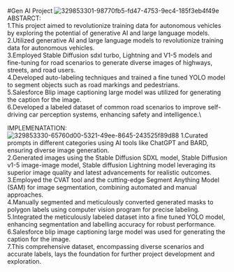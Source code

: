 #Gen AI Project
![329853301-98770fb5-fd47-4753-9ec4-185f3eb4f49e](https://github.com/user-attachments/assets/eee1a140-1623-4cc6-aabc-737b1f5332c9)
ABSTARCT:\
1.This project aimed to revolutionize training data for autonomous vehicles by exploring the potential of generative AI and large language models.\
2.Utilized generative AI and large language models to revolutionize training data for autonomous vehicles.\
3.Employed Stable Diffusion sdxl turbo, Lightning and V1-5 models and fine-tuning for road scenarios to generate diverse images of highways, streets, and road users.\
4.Developed auto-labeling techniques and trained a fine tuned YOLO model to segment objects such as road markings and pedestrians.\
5.Salesforce Blip image captioning large model was utilized for generating the caption for the image.\
6.Developed a labeled dataset of common road scenarios to improve self-driving car perception systems, enhancing safety and intelligence.\

IMPLEMENATATION:
![329853330-65760d00-5321-49ee-8645-243525f89d88](https://github.com/user-attachments/assets/2f1732c7-d76c-462d-a501-3c0e13545b15)
1.Curated prompts in different categories using AI tools like ChatGPT and BARD, ensuring diverse image generation.\
2.Generated images using the Stable Diffusion SDXL model, Stable Diffusion v1-5 image-image model, Stable diffusion Lightning model leveraging its superior image quality and latest advancements for realistic outcomes.\
3.Employed the CVAT tool and the cutting-edge Segment Anything Model (SAM) for image segmentation, combining automated and manual approaches.\
4.Manually segmented and meticulously converted generated masks to polygon labels using computer vision program for precise labeling.\
5.Integrated the meticulously labeled dataset into a fine tuned YOLO model, enhancing segmentation and labelling accuracy for robust performance.\
6.Salesforce blip image captioning large model was used for generating the caption for the image.\
7.This comprehensive dataset, encompassing diverse scenarios and accurate labels, lays the foundation for further project development and exploration.

